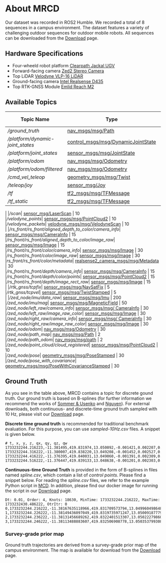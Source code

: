 # About MRCD
Our dataset was recorded in ROS2 Humble. We recorded a total of 8 sequences in a campus environment. The dataset features a variety of challenging outdoor sequences for outdoor mobile robots. All sequences can be downloaded from the [Download](https://sm20598.github.io/downloads) page.

## Hardware Specifications
- Four-wheeld robot platform [Clearpath Jackal UGV](https://clearpathrobotics.com/jackal-small-unmanned-ground-vehicle/)
- Forward-facing camera [Zed2 Stereo Camera](https://www.stereolabs.com/en-de/products/zed-2)
- Top LiDAR [Velodyne VLP-16 LiDAR](https://ouster.com/products/hardware/vlp-16)
- Ground-facing camera [Intel Realsense D435](https://www.intelrealsense.com/depth-camera-d435/)
- Top RTK-GNSS Module [Emlid Reach M2](https://emlid.com/de/reach/)


## Available Topics
| Topic Name | Type | Frequency (Hz) |
|------------|------|----------------|
|*/ground\_truth*| [nav\_msgs/msg/Path](https://docs.ros.org/en/noetic/api/nav_msgs/html/msg/Path.html) | 30
|*/platform/dynamic\-joint\_states*| [control\_msgs/msg/DynamicJointState](https://docs.ros.org/en/ros2_packages/rolling/api/control_msgs/msg/DynamicJointState.html) | 50  
|*/platform/joint\_states*| [sensor\_msgs/msg/JointState](https://docs.ros.org/en/noetic/api/sensor_msgs/html/msg/JointState.html) | 50  
|*/platform/odom*| [nav\_msgs/msg/Odometry](https://docs.ros.org/en/noetic/api/nav_msgs/html/msg/Odometry.html) | 50  
|*/platform/odom/filtered*| [nav\_msgs/msg/Odometry](https://docs.ros.org/en/noetic/api/nav_msgs/html/msg/Odometry.html) | 50  
|*/cmd\_vel\_teleop*| [geometry\_msgs/msg/Twist](https://docs.ros.org/en/noetic/api/geometry_msgs/html/msg/Twist.html) | 20  
|*/teleop/joy*| [sensor\_msg/Joy](https://docs.ros.org/en/noetic/api/sensor_msgs/html/msg/Joy.html) | 180  
|*/tf*| [tf2\_msgs/msg/TFMessage](https://docs.ros.org/en/noetic/api/tf2_msgs/html/msg/TFMessage.html) | 228  
|*/tf\_static*| [tf2\_msgs/msg/TFMessage](https://docs.ros.org/en/noetic/api/tf2_msgs/html/msg/TFMessage.html) | 0.001
|
|*/scan*| [sensor\_msg/LaserScan](https://docs.ros.org/en/noetic/api/sensor_msgs/html/msg/LaserScan.html) | 10  
|*/velodyne\_points*| [sensor\_msgs/msg/PointCloud2](https://docs.ros.org/en/noetic/api/sensor_msgs/html/msg/PointCloud2.html) | 10  
|*/velodyne\_packets*| [velodyne\_msgs/msg/VelodyneScan](https://docs.ros.org/en/noetic/api/velodyne_msgs/html/msg/VelodyneScan.html) | 10  
|
|*/rs\_front/rs\_front/aligned\_depth\_to\_color/camera\_info*| [sensor\_msgs/msg/CameraInfo](https://docs.ros.org/en/noetic/api/sensor_msgs/html/msg/CameraInfo.html) | 15  
|*/rs\_front/rs\_front/aligned\_depth\_to\_color/image\_raw*| [sensor\_msgs/msg/Image](https://docs.ros.org/en/noetic/api/sensor_msgs/html/msg/Image.html) | 15  
|*/rs\_front/rs\_front/color/camera\_info*| [sensor\_msgs/msg/Image](https://docs.ros.org/en/noetic/api/sensor_msgs/html/msg/Image.html) | 30  
|*/rs\_front/rs\_front/color/image\_raw*| [sensor\_msgs/msg/Image](https://docs.ros.org/en/noetic/api/sensor_msgs/html/msg/Image.html) | 30  
|*rs\_front/rs\_front/color/metadata*| [realsense2\_camera\_msgs/msg/Metadata](https://docs.ros.org/en/noetic/api/realsense2_camera/html/msg/Metadata.html) | 30  
|*/rs\_front/rs\_front/depth/camera\_info*| [sensor\_msgs/msg/CameraInfo](https://docs.ros.org/en/noetic/api/sensor_msgs/html/msg/CameraInfo.html) | 15  
|*/rs\_front/rs\_front/depth/color/points*| [sensor\_msgs/msg/PointCloud2](https://docs.ros.org/en/noetic/api/sensor_msgs/html/msg/PointCloud2.html) | 15  
|*/rs\_front/rs\_front/depth/image\_rect\_raw*| [sensor\_msgs/msg/Image](https://docs.ros.org/en/noetic/api/sensor_msgs/html/msg/Image.html) | 15  
|
|*/rtk\_gnss/tcpfix*| [sensor\_msgs/msg/NavSatFix](https://docs.ros.org/en/noetic/api/sensor_msgs/html/msg/NavSatFix.html) | 5  
|*/rtk\_gnss/tcpvel*| [sensor\_msgs/msg/TwistStamped](https://docs.ros.org/en/noetic/api/geometry_msgs/html/msg/TwistStamped.html) | 5  
|
|*/zed\_node/imu/data\_raw*| [sensor\_msgs/msg/Imu](https://docs.ros.org/en/noetic/api/sensor_msgs/html/msg/Imu.html) | 200  
|*/zed\_node/imu/mag*| [sensor\_msgs/msg/MagneticField](https://docs.ros.org/en/noetic/api/sensor_msgs/html/msg/MagneticField.html) | 50  
|*/zed\_node/left\_raw/camera\_info*| [sensor\_msgs/msg/ CameraInfo](https://docs.ros.org/en/noetic/api/sensor_msgs/html/msg/CameraInfo.html) | 30  
|*/zed\_node/left\_raw/image\_raw\_color*| [sensor\_msgs/msg/Image](https://docs.ros.org/en/noetic/api/sensor_msgs/html/msg/Image.html) | 30  
|*/zed\_node/right\_raw/camera\_info*| [sensor\_msgs/msg/ CameraInfo](https://docs.ros.org/en/noetic/api/sensor_msgs/html/msg/CameraInfo.html) | 30  
|*/zed\_node/right\_raw/image\_raw\_color*| [sensor\_msgs/msg/Image](https://docs.ros.org/en/noetic/api/sensor_msgs/html/msg/Image.html) | 30  
|*/zed\_node/odom*| [nav\_msgs/msg/Odometry](https://docs.ros.org/en/noetic/api/nav_msgs/html/msg/Odometry.html) | 30  
|*/zed\_node/path\_map*| [nav\_msgs/msg/Path](https://docs.ros.org/en/noetic/api/nav_msgs/html/msg/Path.html) | 2  
|*/zed\_node/path\_odom*| [nav\_msgs/msg/path](https://docs.ros.org/en/noetic/api/nav_msgs/html/msg/Path.html) | 2  
|*/zed\_node/point\_cloud/cloud\_registered*| [sensor\_msgs/msg/PointCloud2](https://docs.ros.org/en/noetic/api/sensor_msgs/html/msg/PointCloud2.html) | 10  
|*/zed\_node/pose*| [geometry\_msgs/msg/PoseStamped](https://docs.ros.org/en/noetic/api/geometry_msgs/html/msg/PoseStamped.html) | 30  
|*/zed\_node/pose\_with\_covariance*| [geometry\_msgs/msg/PoseWithCovarianceStamped](https://docs.ros.org/en/noetic/api/geometry_msgs/html/msg/PoseWithCovarianceStamped.html) | 30  

## Ground Truth
As you see in the table above, MRCD contains a topic for discrete gound truth. Our ground truth is based on B-splines (for further information we recommend the works of [Sommer & Usenko](https://openaccess.thecvf.com/content_CVPR_2020/papers/Sommer_Efficient_Derivative_Computation_for_Cumulative_B-Splines_on_Lie_Groups_CVPR_2020_paper.pdf) and [Nguyen](https://mcdviral.github.io/images/bspline_technical_note.pdf)). For external downloads, both continuous- and discrete-time ground truth sampled with 10 Hz, please visit our [Download](https://sm20598.github.io/downloads) page.

**Discrete time ground truth** is recommended for traditional benchmark evaluation. For this purpose, you can use *sampled-10Hz.csv* files. A snippet is given below.

```
# t, x, y, z, qx, qy, qz, qw
1733232244.216223,-11.381495,419.831974,13.050092,-0.001421,0.002207,0.986825,0.161768
1733232244.316222,-11.380007,419.838220,13.049208,-0.001452,0.002527,0.986845,0.161641
1733232244.416222,-11.376395,419.840031,13.049060,-0.001391,0.002309,0.986843,0.161660
1733232244.516222,-11.376447,419.839133,13.048638,-0.001201,0.002303,0.986867,0.161513
```

**Continuous-time Ground Truth** is provided in the form of B-splines in files named *spline.csv*, which contain a list of *control points*. Please find a snippet below. For reading the *spline.csv* files, we refer to the example Python script in [MCD](https://mcdviral.github.io/Groundtruth.html). In addition, please find our docker image for running the script in our [Download](https://sm20598.github.io/downloads) page.

```
Dt: 0.01, Order: 4, Knots: 18630, MinTime: 1733232244.216222, MaxTime: 1733232430.486222, OtrItr: 0
0,1733232244.216222,-11.38167635118966,419.831709573794,13.04996049864827,-0.001487913908807536,0.002282587900610606,0.9867893981649208,0.1619853683947698
1,1733232244.226222,-11.38149436097049,419.8319735971247,13.05009187779725,-0.00142456389288367,0.002201660148280774,0.9868312052885267,0.1617321723687045
2,1733232244.236222,-11.38131456689262,419.8322401513307,13.0502227986052,-0.001339607412260437,0.002152985618908402,0.9868380617679345,0.1616917126850109
3,1733232244.246222,-11.38113488883607,419.832506908778,13.05035379930804,-0.001305077430043593,0.002090431447356799,0.9868645309147559,0.1615311873653645
```

### Survey-grade prior map
Ground truth trajectories are derived from a survey-grade prior map of the campus environment. The map is available for download from the [Download](https://sm20598.github.io/downloads) page.